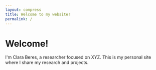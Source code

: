 ```yaml
---
layout: compress
title: Welcome to my website!
permalink: /
---
```


# Welcome!

I'm Clara Beres, a researcher focused on XYZ. This is my personal site where I share my research and projects.
